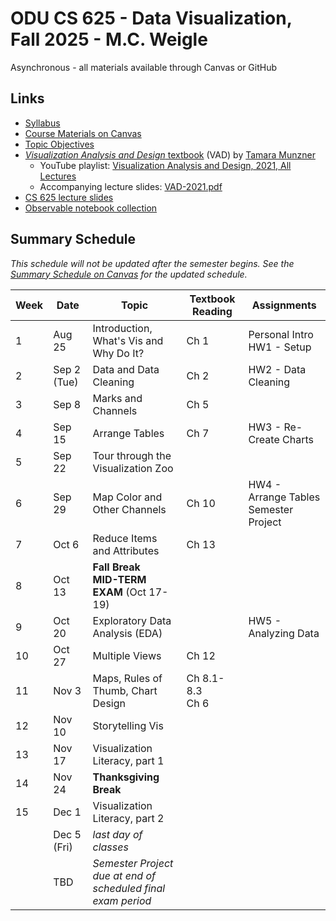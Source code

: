 # ODU CS 625 - Data Visualization, Fall 2025 - M.C. Weigle

Asynchronous - all materials available through Canvas or GitHub

## Links

* [Syllabus](syllabus.md)
* [Course Materials on Canvas](https://canvas.odu.edu/courses/187852)
* [Topic Objectives](objectives.md)
* [*Visualization Analysis and Design* textbook](https://www.cs.ubc.ca/~tmm/vadbook/) (VAD) by [Tamara Munzner](https://www.cs.ubc.ca/~tmm/) 
  * YouTube playlist: [Visualization Analysis and Design, 2021, All Lectures](https://www.youtube.com/playlist?list=PLT4XLHmqHJBeB5LwmRmo6ln-m7K3lGvrk)
  * Accompanying lecture slides: [VAD-2021.pdf](https://www.cs.ubc.ca/~tmm/talks/vad/VAD-2021.pdf)
* [CS 625 lecture slides](https://drive.google.com/drive/u/0/folders/19NsAVUzRQB7gVrsBULYO2_oUR2a3Yaf1)
* [Observable notebook collection](https://observablehq.com/collection/@oducs-vis/cs625)

## Summary Schedule

*This schedule will not be updated after the semester begins.  See the [Summary Schedule on Canvas](https://canvas.odu.edu/courses/187852#summary) for the updated schedule.*

|Week |Date|Topic| Textbook Reading| Assignments|
|---|---|---|---|---|
|1| Aug 25| Introduction, What's Vis and Why Do It? | Ch 1| Personal Intro<br/>HW1 - Setup|
|2| Sep 2 (Tue)| Data and Data Cleaning | Ch 2| HW2 - Data Cleaning|
|3| Sep 8| Marks and Channels |Ch 5| |
|4| Sep 15|Arrange Tables | Ch 7 | HW3 - Re-Create Charts|
|5| Sep 22| Tour through the Visualization Zoo | | |
|6| Sep 29| Map Color and Other Channels | Ch 10 | HW4 - Arrange Tables<br/>Semester Project|
|7| Oct 6| Reduce Items and Attributes | Ch 13 | |
|8| Oct 13| **Fall Break**<br/>**MID-TERM EXAM** (Oct 17-19)| |
|9| Oct 20| Exploratory Data Analysis (EDA) |  | HW5 - Analyzing Data|
|10| Oct 27| Multiple Views|Ch 12||
|11| Nov 3| Maps, Rules of Thumb, Chart Design| Ch 8.1-8.3<br/>Ch 6 | |
|12| Nov 10| Storytelling Vis| | |
|13| Nov 17| Visualization Literacy, part 1 | |
|14| Nov 24|**Thanksgiving Break**| |
|15| Dec 1| Visualization Literacy, part 2 |  | |
| | Dec 5 (Fri)| *last day of classes* | | |
| | TBD| *Semester Project due at end of<br/>scheduled final exam period* | | |
